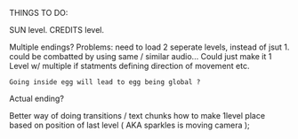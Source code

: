 

THINGS TO DO:

SUN level.
CREDITS level.

Multiple endings?
  Problems:
    need to load 2 seperate levels, instead of jsut 1.
      could be combatted by using same / similar audio...
    Could just make it 1 Level w/ multiple if statments defining direction of movement etc.

    Going inside egg will lead to egg being global ?

Actual ending?

Better way of doing transitions / text chunks
how to make 1level place based on position of last level ( AKA sparkles is moving camera );

